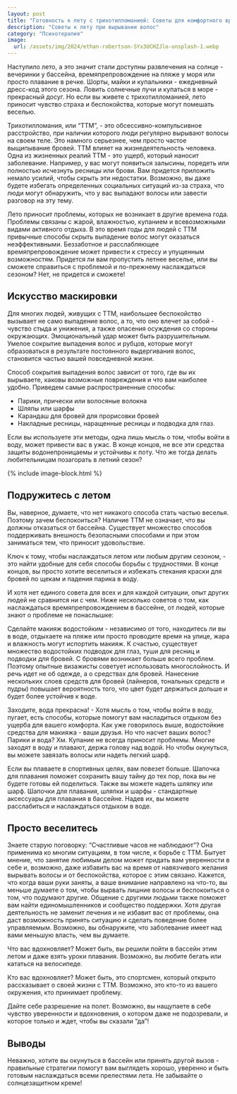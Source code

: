 ```yaml
---
layout: post
title: "Готовность к лету с трихотилломанией: Советы для комфортного времяпрепровождения"
description: "Советы к лету при вырывании волос"
category: "Психотерапия"
image:
  url: /assets/img/2024/ethan-robertson-SYx3UCHZJlo-unsplash-1.webp
---
```


Наступило лето, а это значит стали доступны развлечения на солнце - вечеринки у бассейна, времяпрепровождение на пляже 
у моря или просто плавание в речке. Шорты, майки и купальники - ежедневный дресс-код этого сезона. Ловить солнечные 
лучи и купаться в море - прекрасный досуг. Но если вы живете с трихотилломанией, лето приносит чувство страха и 
беспокойства, которые могут помешать веселью.

Трихотилломания, или “ТТМ”, - это обсессивно-компульсивное расстройство, при наличии которого люди регулярно вырывают
волосы на своем теле. Это намного серьезнее, чем просто частое выщипывание бровей. ТТМ влияет на жизнедеятельность человека.
Одна из жизненных реалий ТТМ - это ущерб, который наносит заболевание. Например, у вас могут появиться залысины, поредеть 
или полностью исчезнуть ресницы или брови. Вам придется приложить немало усилий, чтобы скрыть эти недостатки. Возможно,
вы даже будете избегать определенных социальных ситуаций из-за страха, что люди могут обнаружить, что у вас выпадают 
волосы или завести разговор на эту тему.

Лето приносит проблемы, которых не возникает в другие времена года. Проблемы связаны с жарой, влажностью, купанием и
всевозможными видами активного отдыха. В это время годы для людей с ТТМ привычные способы скрыть выпадение волос могут 
оказаться неэффективными. Беззаботное и расслабляющее времяпрепровождение может привести к стрессу и упущенным возможностям. 
Придется ли вам пропустить летнее веселье, или вы сможете справиться с проблемой и по-прежнему наслаждаться сезоном? 
Нет, не придется и сможете!


## Искусство маскировки

Для многих людей, живущих с ТТМ, наибольшее беспокойство вызывает не само выпадение волос, а то, что оно влечет за собой - 
чувство стыда и унижения, а также опасения осуждения со стороны окружающих. Эмоциональный удар может быть разрушительным.
Умелое сокрытие выпадения волос и рубцов, которые могут образоваться в результате постоянного выдергивания волос, 
становится частью вашей повседневной жизни.

Способ сокрытия выпадения волос зависит от того, где вы их вырываете, каковы возможные повреждения и что вам 
наиболее удобно. Приведем самые распространенные способы:

- Парики, прически или волосяные волокна
- Шляпы или шарфы
- Карандаш для бровей для прорисовки бровей
- Накладные ресницы, наращенные ресницы и подводка для глаз.

Если вы используете эти методы, одна лишь мысль о том, чтобы войти в воду, может привести вас в ужас. В конце концов, не все эти 
средства защиты водонепроницаемы и устойчивы к поту. Что же тогда делать любительницам позагорать в летний сезон?


{% include image-block.html %}

## Подружитесь с летом

Вы, наверное, думаете, что нет никакого способа стать частью веселья. Поэтому зачем беспокоиться? Наличие ТТМ не означает,
что вы должны отказаться от бассейна. Существует множество способов поддерживать внешность безопасными способами и 
при этом заниматься тем, что приносит удовольствие.

Ключ к тому, чтобы наслаждаться летом или любым другим сезоном, - это найти удобные для себя способы борьбы с трудностями. 
В конце концов, вы просто хотите веселиться и избежать стекания краски для бровей по щекам и падения парика в воду.

И хотя нет единого совета для всех и для каждой ситуации, опыт других людей не сравнится ни с чем. Ниже несколько 
советов о том, как наслаждаться времяпрепровождением в бассейне, от людей, которые знают о проблеме не понаслышке:


Сделайте макияж водостойким - независимо от того, находитесь ли вы в воде, отдыхаете на пляже или просто проводите 
время на улице, жара и влажность могут испортить макияж. К счастью, существует множество водостойких подводок для 
глаз, туши для ресниц и подводки для бровей. С бровями возникает больше всего проблем. Поэтому опытные визажисты 
советует использовать многослойность. И речь идет не об одежде, а о средствах для бровей. Нанесение нескольких слоев 
средств для бровей (лайнеров, тональных средств и пудры) повышает вероятность того, что цвет будет держаться дольше 
и будет более устойчив к воде.

Заходите, вода прекрасна!  - Хотя мысль о том, чтобы войти в воду, пугает, есть способы, которые помогут вам насладиться
отдыхом без ущерба для вашего комфорта. Как уже говорилось выше, водостойкие средства для макияжа - ваши друзья. 
Но что насчет ваших волос? Парики и вода? Хм. Купание не всегда приносит проблемы. Многие заходят в воду и плавают,
держа голову над водой. Но чтобы окунуться, вы можете завязать волосы или надеть легкий шарф.

Если вы плаваете в спортивных целях, вам повезет больше. Шапочка для плавания поможет сохранить вашу тайну до 
тех пор, пока вы не будете готовы ей поделиться. Также вы можете надеть шляпку или шарф. Шапочки для плавания, 
шляпки и шарфы - стандартные аксессуары для плавания в бассейне. Надев их, вы можете расслабиться и наслаждаться отдыхом в воде.


## Просто веселитесь


Знаете старую поговорку: “Счастливые часов не наблюдают”? Она применима ко многим ситуациям, в том числе, к борьбе с ТТМ. 
Бытует мнение, что занятие любимым делом может придать вам уверенности в себе и, возможно, даже избавить вас на время от 
навязчивого желания вырывать волосы и от беспокойства, которое с этим связано. Кажется, что когда ваши руки заняты, а 
ваше внимание направлено на что-то, вы меньше думаете о том, чтобы вырвать лишние волосы и беспокоиться о том, что 
подумают другие. Общение с другими людьми также поможет вам найти единомышленников и сообщество поддержки. Хотя другая 
деятельность не заменит лечения и не избавит вас от проблемы, она даст возможность принять ситуацию и сделать 
поведение более управляемым. Возможно, вы обнаружите, что заболевание имеет над вами меньшую власть, чем вы думаете.

Что вас вдохновляет? Может быть, вы решили пойти в бассейн этим летом и даже взять уроки плавания. Возможно, 
вы любите бегать или кататься на велосипеде.

Кто вас вдохновляет? Может быть, это спортсмен, который открыто рассказывает о своей жизни с ТТМ. Возможно, 
это кто-то из вашего окружения, кто принимает проблему.

Дайте себе разрешение на полет. Возможно, вы нащупаете в себе чувство уверенности и вдохновения, о котором 
даже не подозревали, и которое только и ждет, чтобы вы сказали “да”!


## Выводы

Неважно, хотите вы окунуться в бассейн или принять другой вызов - правильные стратегии помогут вам выглядеть 
хорошо, уверенно и быть готовым наслаждаться всеми прелестями лета. Не забывайте о солнцезащитном креме!
